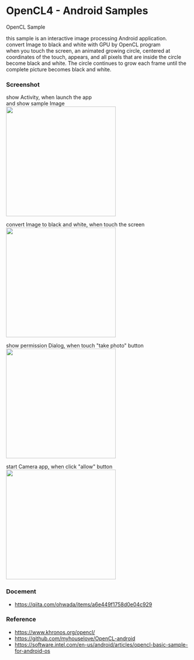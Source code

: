 OpenCL4 - Android Samples
===============

OpenCL Sample <br/>

this sample is an interactive image processing Android application. <br/>
convert Image to black and white with GPU by OpenCL program <br/>
when you touch the screen, an animated growing circle, centered at coordinates of the touch, appears, and all pixels that are inside the circle become black and white. The circle continues to grow each frame until the complete picture becomes black and white. <br/>


### Screenshot <br/>
show Activity, when launch the app <br/>
and show sample Image <br/>
<image src="https://raw.githubusercontent.com/ohwada/Android_Samples/master/OpenCL4/screenshot/opencl4_main.png" width="300" /><br/>

convert Image to black and white, when touch the screen <br/>
<image src="https://raw.githubusercontent.com/ohwada/Android_Samples/master/OpenCL4/screenshot/opencl4_touch.png" width="300" /><br/>

show permission Dialog, when touch "take photo" button <br/>
<image src="https://raw.githubusercontent.com/ohwada/Android_Samples/master/OpenCL4/screenshot/opencl4_permission.png" width="300" /><br/>

start Camera app, when click "allow" button <br/>
<image src="https://raw.githubusercontent.com/ohwada/Android_Samples/master/OpenCL4/screenshot/opencl4_camera.png" width="300" /><br/>

### Docement <br/>
- https://qiita.com/ohwada/items/a6e449f1758d0e04c929

### Reference <br/>
- https://www.khronos.org/opencl/
- https://github.com/myhouselove/OpenCL-android
- https://software.intel.com/en-us/android/articles/opencl-basic-sample-for-android-os

